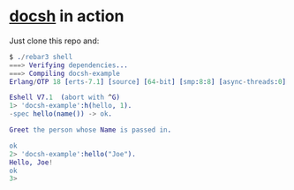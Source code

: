 # [docsh](https://github.com/erszcz/docsh) in action

Just clone this repo and:

```erlang
$ ./rebar3 shell 
===> Verifying dependencies...
===> Compiling docsh-example
Erlang/OTP 18 [erts-7.1] [source] [64-bit] [smp:8:8] [async-threads:0] [hipe] [kernel-poll:false]

Eshell V7.1  (abort with ^G)
1> 'docsh-example':h(hello, 1). 
-spec hello(name()) -> ok.

Greet the person whose Name is passed in.

ok
2> 'docsh-example':hello("Joe").
Hello, Joe!
ok
3> 
```
